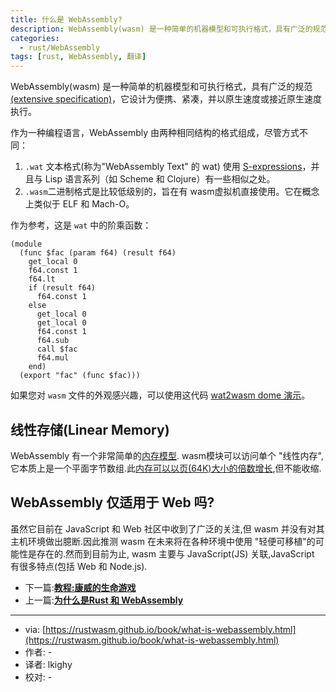 ```yaml
---
title: 什么是 WebAssembly?
description: WebAssembly(wasm) 是一种简单的机器模型和可执行格式，具有广泛的规范，它设计为便携、紧凑，并以原生速度或接近原生速度执行。
categories: 
  - rust/WebAssembly
tags: [rust, WebAssembly, 翻译]
---
```


WebAssembly(wasm) 是一种简单的机器模型和可执行格式，具有广泛的规范[(extensive specification)](https://webassembly.github.io/spec/)，它设计为便携、紧凑，并以原生速度或接近原生速度执行。

作为一种编程语言，WebAssembly 由两种相同结构的格式组成，尽管方式不同：
1. `.wat` 文本格式(称为"WebAssembly Text" 的 wat) 使用 [S-expressions](https://en.wikipedia.org/wiki/S-expression)，并且与 Lisp 语言系列（如 Scheme 和 Clojure）有一些相似之处。
2. `.wasm`二进制格式是比较低级别的，旨在有 wasm虚拟机直接使用。它在概念上类似于 ELF 和 Mach-O。

作为参考，这是 `wat` 中的阶乘函数：

```
(module
  (func $fac (param f64) (result f64)
    get_local 0
    f64.const 1
    f64.lt
    if (result f64)
      f64.const 1
    else
      get_local 0
      get_local 0
      f64.const 1
      f64.sub
      call $fac
      f64.mul
    end)
  (export "fac" (func $fac)))
```

如果您对 `wasm` 文件的外观感兴趣，可以使用这代码 [wat2wasm dome 演示](https://webassembly.github.io/wabt/demo/wat2wasm/)。

## 线性存储(Linear Memory)

WebAssembly 有一个非常简单的[内存模型](https://webassembly.github.io/spec/core/syntax/modules.html#syntax-mem). wasm模块可以访问单个 "线性内存", 它本质上是一个平面字节数组.此[内存可以以页(64K)大小的倍数增长](https://webassembly.github.io/spec/core/syntax/instructions.html#syntax-instr-memory),但不能收缩.

## WebAssembly 仅适用于 Web 吗?

虽然它目前在 JavaScript 和 Web 社区中收到了广泛的关注,但 wasm 并没有对其主机环境做出臆断.因此推测 wasm 在未来将在各种环境中使用 "轻便可移植"的可能性是存在的.然而到目前为止, wasm 主要与 JavaScript(JS) 关联,JavaScript 有很多特点(包括 Web 和 Node.js).

- 下一篇:[**教程:康威的生命游戏**](/)
- 上一篇:[**为什么是Rust 和 WebAssembly**](https://lkighy.github.io/rust/webassembly/2017/07/08/为什么是Rust和WebAssmbly/)

---
- via: [https://rustwasm.github.io/book/what-is-webassembly.html](https://rustwasm.github.io/book/what-is-webassembly.html)
- 作者: -
- 译者: lkighy
- 校对: -
